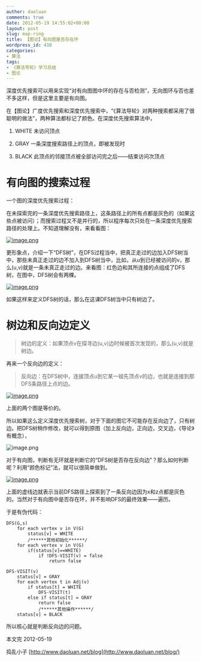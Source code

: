 ```yaml
---
author: daoluan
comments: true
date: 2012-05-19 14:55:02+00:00
layout: post
slug: map-ring
title: 【图论】有向图是否存在环
wordpress_id: 410
categories:
- 算法
tags:
- 《算法导轮》学习总结
- 图论
---
```


深度优先搜索可以用来实现“对有向图图中环的存在与否检测”，无向图环与否也差不多这样，但是这里主要是有向图。

在【图论】广度优先搜索和深度优先搜索中，“《算法导轮》对两种搜索都采用了很聪明的做法”，两种算法都标记了颜色。在深度优先搜索算法中，



	
  1. WHITE 未访问顶点

	
  2. GRAY 一条深度搜索路径上的顶点，即被发现时

	
  3. BLACK 此顶点的邻接顶点被全部访问完之后——结束访问次顶点


<!-- more -->


# 有向图的搜索过程


一个图的深度优先搜索过程：

在未探索完的一条深度优先搜索路径上，这条路径上的所有点都是灰色的（如果这些点被访问）；而搜索过程又不是并行的，所以程序每次只处在一条深度优先搜索路径的处理上。不知道理解没有，来看看图：

[![image.png](http://md.daoluan.net/images/blog/2012/05/image2.png)](http://md.daoluan.net/images/blog/2012/05/image2.png)

更形象点，介绍一下“DFS树”，在DFS过程当中，把真正走过的边加入DFS树当中，那些未真正走过的边不加入到DFS树当中，比如，从u到已经被访问的v，那么(u,v)就是一条未真正走过的边。来看图：红色边和其所连接的点组成了DFS树，在图中，DFS树会有两棵。

[![image.png](http://md.daoluan.net/images/blog/2012/05/image3.png)](http://md.daoluan.net/images/blog/2012/05/image3.png)

如果这样来定义DFS树的话，那么在这课DFS树当中只有树边了。


# 树边和反向边定义




<blockquote>树边的定义：如果顶点v在探寻边(u,v)边时候被首次发现的，那么(u,v)就是树边。</blockquote>


再来一个反向边的定义：


<blockquote>反向边：在DFS树中，连接顶点u到它某一祖先顶点v的边，也就是连接到那DFS条路径上点的边。</blockquote>


[![image.png](http://md.daoluan.net/images/blog/2012/05/image5.png)](http://md.daoluan.net/images/blog/2012/05/image5.png)

上面的两个图是等价的。

所以如果这么定义深度优先搜索树，对于下面的图它不可能存在反向边了，只有树边。把DFS树稍作修改，就可以得到原图（加上反向边，正向边，交叉边，《导论》有概念），

![image.png](http://md.daoluan.net/images/blog/2012/05/image4.png)

对于有向图，判断有无环就是判断它的“DFS树是否存在反向边”？那么如何判断呢？利用“颜色标记”法，就可以很简单做到。

[![image.png](http://md.daoluan.net/images/blog/2012/05/image6.png)](http://md.daoluan.net/images/blog/2012/05/image6.png)

上面的虚线边就表示当前DFS路径上探索到了一条反向边因为x和z点都是灰色的。当然对于有向图中是否存在环，并不影响DFS的最终效果——遍历。

于是有伪代码：

    
    DFS(G,s)
        for each vertex v in V(G)
            status[v] = WHITE
            /******其他初始化******/
        for each vertex v in V(G)
            if(status[v]==WHITE)
                if !DFS-VISIT(v) = false
    				return false
    
    DFS-VISIT(v)
        status[v] = GRAY
        for each vertex t in Adj(v)
            if status[t] = WHITE
                DFS-VISIT(t)
    		else if status[t] = GRAY
    			return false
                /******其他操作******/
        status[v] = BLACK


所以核心就是判断反向边的问题。

本文完 2012-05-19

捣乱小子 [http://www.daoluan.net/blog](http://www.daoluan.net/blog/)
